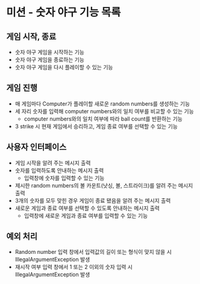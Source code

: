 # 미션 - 숫자 야구 기능 목록

## 게임 시작, 종료

- 숫자 야구 게임을 시작하는 기능
- 숫자 야구 게임을 종료하는 기능
- 숫자 야구 게임을 다시 플레이할 수 있는 기능

## 게임 진행

- 매 게임마다 Computer가 플레이할 새로운 random numbers를 생성하는 기능
- 세 자리 숫자를 입력해 computer numbers와의 일치 여부를 비교할 수 있는 기능
    - computer numbers와의 일치 여부에 따라 ball count를 반환하는 기능
- 3 strike 시 현재 게임에서 승리하고, 게임 종료 여부를 선택할 수 있는 기능

## 사용자 인터페이스

- 게임 시작을 알려 주는 메시지 출력
- 숫자를 입력하도록 안내하는 메시지 출력
    - 입력창에 숫자를 입력할 수 있는 기능
- 제시한 random numbers의 볼 카운트(낫싱, 볼, 스트라이크)를 알려 주는 메시지 출력
- 3개의 숫자를 모두 맞힌 경우 게임이 종료 됐음을 알려 주는 메시지 출력
- 새로운 게임과 종료 여부를 선택할 수 있도록 안내하는 메시지 출력
    - 입력창에 새로운 게임과 종료 여부를 입력할 수 있는 기능

## 예외 처리

- Random number 입력 창에서 입력값의 길이 또는 형식이 맞지 않을 시 IllegalArgumentException 발생
- 재시작 여부 입력 창에서 1 또는 2 이외의 숫자 입력 시 IllegalArgumentException 발생
